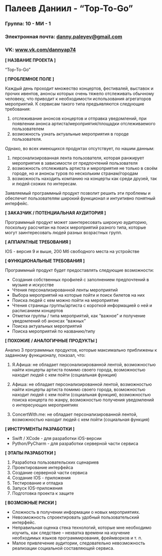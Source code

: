 # Палеев Даниил - “Top-To-Go”

### Группа: 10 - МИ - 1
### Электронная почта: danny.paleyev@gmail.com
### VK: www.vk.com/dannyap74


**\[ НАЗВАНИЕ ПРОЕКТА ]**

“Top-To-Go”

**\[ ПРОБЛЕМНОЕ ПОЛЕ ]**

Каждый день проходит множество концертов, фестивалей, выставок и прочих ивентов, анонсы которых очень тяжело отслеживать обычному человеку, что приводит к необходимости использования агрегаторов мероприятий. К сервисам такого типа предъявляются следующие требования: 
1) отслеживание анонсов концертов и отправка уведомлений, при появлении анонса артиста/мероприятия/площадки отслеживаемого пользователем 
2) возможность узнать актуальные мероприятия в городе пользователя. 

Однако, во всех имеющихся продуктах отсутствует, по нашим данным: 
1) персонализированная лента пользователя, которая ранжирует мероприятия в зависимости от предпочтений пользователя 
2) возможность отслеживать артиста и мероприятия не только в своём городе, но и анонсы туров по нескольким странам/городам 
3) возможность находить компанию на концерты как среди друзей, так и людей схожих по интересам. 

Заявляемый программный продукт позволит решить эти проблемы и обеспечит пользователям широкий функционал и интуитивно понятный интерфейс.

**\[ ЗАКАЗЧИК / ПОТЕНЦИАЛЬНАЯ АУДИТОРИЯ ]**

Программный продукт может заинтересовать широкую аудиторию, поскольку рассчитан на поиск мероприятий разного типа, которые могут заинтересовать людей разных возрастных групп.

**\[ АППАРАТНЫЕ ТРЕБОВАНИЯ ]**

IOS - версия 9 и выше, 200 Мб свободного места на устройстве

**\[ ФУНКЦИОНАЛЬНЫЕ ТРЕБОВАНИЯ ]**

Программный продукт будет предоставлять следующие возможности:
* Создания собственных профилей с заполнением предпочтений в музыке и искусстве
* Чтения персонализированной ленты мероприятий
* Выбора мероприятий на которые пойти и поиск билетов на них
* Поиска людей с кем можно пойти на мероприятие 
* Чтения страницы группы/артиста с короткой информацией о ней и расписанием концертов
* Отметки группы / типа мероприятий, как “важное” и получение уведомлений об анонсах “важных”
* Поиска актуальных мероприятий
* Поиска мероприятий по названию/типу

**\[ ПОХОЖИЕ / АНАЛОГИЧНЫЕ ПРОДУКТЫ ]**

Анализ 3 программных продуктов, которые максимально приближены к заданному функционалу, показал, что:

1) Я.Афиша: не обладает персонализированной лентой, возможностью найти концерты артиста помимо своего города, возможностью находит людей с кем пойти (социальная функция)

2) Афиша: не обладает персонализированной лентой, возможностью найти концерты артиста помимо своего города, возможностью находит людей с кем пойти (социальная функция), возможностью поиска концерта по жанру, возможностью получения уведомлений о интересующих мероприятиях 

3) ConcertWith.me: не обладает персонализированной лентой, возможностью находит людей с кем пойти (социальная функция)

**\[ ИНСТРУМЕНТЫ РАЗРАБОТКИ ]**

* Swift / XCode - для разработки iOS-версии
* Python/PyCharm - для разработки серверной части сервиса

**\[ ЭТАПЫ РАЗРАБОТКИ ]**

1) Разработка пользовательских сценариев
2) Проектирование интерфейса 
3) Создание серверной части сервиса
4) Создание IOS - приложения
5) Тестирование и отладка
6) Запуск IOS-приложения
7) Подготовка проекта к защите

**\[ ВОЗМОЖНЫЕ РИСКИ ]**

* Сложность в получении информации о новых мероприятиях.
* Невозможность спроектировать удобный пользовательский интерфейс.
* Неправильная оценка стека технологий, которые мне необходимо изучить, как следствие – нехватка времени на изучение необходимых языков программирования, фреймворков и т. п.
* Малое привлечение аудитории, следовательно невозможность реализации социальной составляющей сервиса.

